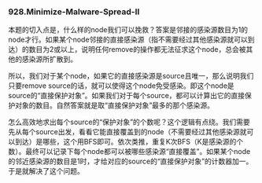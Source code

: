 ### 928.Minimize-Malware-Spread-II

本题的切入点是，什么样的node我们可以挽救？答案是邻接的感染源数目为1的node才行。如果某个node邻接的直接感染源（指不需要经过其他感染源就可以到达）的数目为2或以上，说明任何remove的操作都无法征求这个node，总会被其他的感染源所扩散到。

所以，我们对于某个node，如果它的直接感染源是source且唯一，那么说明我们只要remove source的话，就可以使得这个node免受感染。即这个node是source的“直接保护对象”。如果我们对于每个source，都可以计算出它的直接保护对象的数目。自然答案就是取“直接保护对象”最多的那个感染源。

怎么高效地求出每个source的“保护对象”的个数呢？这个逻辑有点绕。我们需要先从每个source出发，看看它能直接覆盖到的node（不需要经过其他感染源就可以到达）是哪些，这个用BFS即可。依次类推，重复K次BFS（K是感染源的个数）。最终可以记录下每个node都可以被哪些感染源“直接覆盖”。如果某个node的邻近感染源的数目是1时，才给对应的source的“直接保护对象”的计数器加一。于是就解决了这个问题。
